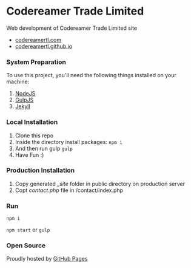 # Codereamer Trade Limited

Web development of Codereamer Trade Limited site

- [codereamertl.com](http://codereamertl.com)
- [codereamertl.github.io](http://codereamertl.github.io)

### System Preparation

To use this project, you'll need the following things installed on your machine:

1. [NodeJS](http://nodejs.org)
2. [GulpJS](https://github.com/gulpjs/gulp)
3. [Jekyll](http://jekyllrb.com)

### Local Installation

1. Clone this repo
2. Inside the directory install packages: `npm i`
3. And then run gulp `gulp`
4. Have Fun :)

### Production Installation

1. Copy generated *_site* folder in public directory on production server
2. Copt *contact.php* file in /contact/index.php

### Run

`npm i`

`npm start` or `gulp`

### Open Source

Proudly hosted by [GitHub Pages](https://pages.github.com)
